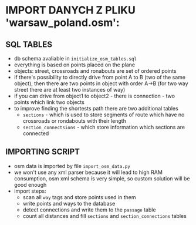 # IMPORT DANYCH Z PLIKU 'warsaw_poland.osm':

## SQL TABLES

- db schema avaliable in `initialize_osm_tables.sql`
- everything is based on points placed on the plane
- objects: street, crossroads and ronabouts are set of ordered points
- if there's possibility to directly drive from point A to B (two of the same object), then there are two points in object with order A->B (for two way street there are at least two instances of way)
- if you can drive from object1 to object2 - there is connection - two points which link two objects
- to improve finding the shortests path there are two additional tables
  - `sections` - which is used to store segments of route which have no crossroads or rondabouts with their length
  - `section_connectsions` - which store information which sections are connected

## IMPORTING SCRIPT

- osm data is imported by file `import_osm_data.py`
- we won't use any xml parser because it will lead to high RAM consumption, osm xml schema is very simple, so custom solution will be good enough
- import steps:
    - scan all `way` tags and store points used in them
    - write points and ways to the database
    - detect connections and write them to the `passage` table
    - count all distances and fill `sections` and `section_connections` tables

